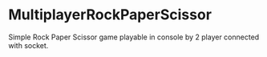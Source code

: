 # MultiplayerRockPaperScissor
Simple Rock Paper Scissor game playable in console by 2 player connected with socket.
